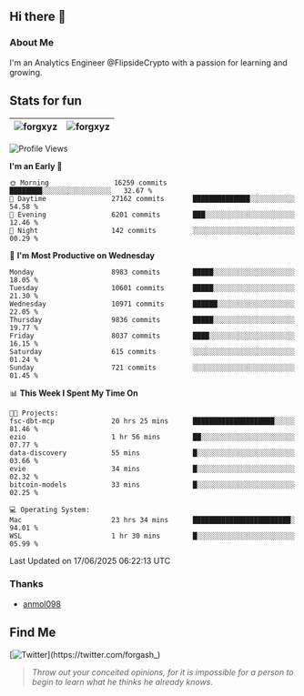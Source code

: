 ## Hi there 👋

### About Me

I'm an Analytics Engineer @FlipsideCrypto with a passion for learning and growing.
  
## Stats for fun

| <img align="center" src="https://github-readme-streak-stats.herokuapp.com/?user=forgxyz&theme=tokyonight" alt="forgxyz" /> | <img align="center" src="https://github-readme-stats.vercel.app/api?username=forgxyz&theme=tokyonight&show_icons=true" alt="forgxyz" /> |
| ------------- |------------- |


<!--START_SECTION:waka-->
![Profile Views](http://img.shields.io/badge/Profile%20Views-5-blue)

**I'm an Early 🐤** 

```text
🌞 Morning                16259 commits       ████████░░░░░░░░░░░░░░░░░   32.67 % 
🌆 Daytime                27162 commits       ██████████████░░░░░░░░░░░   54.58 % 
🌃 Evening                6201 commits        ███░░░░░░░░░░░░░░░░░░░░░░   12.46 % 
🌙 Night                  142 commits         ░░░░░░░░░░░░░░░░░░░░░░░░░   00.29 % 
```
📅 **I'm Most Productive on Wednesday** 

```text
Monday                   8983 commits        █████░░░░░░░░░░░░░░░░░░░░   18.05 % 
Tuesday                  10601 commits       █████░░░░░░░░░░░░░░░░░░░░   21.30 % 
Wednesday                10971 commits       ██████░░░░░░░░░░░░░░░░░░░   22.05 % 
Thursday                 9836 commits        █████░░░░░░░░░░░░░░░░░░░░   19.77 % 
Friday                   8037 commits        ████░░░░░░░░░░░░░░░░░░░░░   16.15 % 
Saturday                 615 commits         ░░░░░░░░░░░░░░░░░░░░░░░░░   01.24 % 
Sunday                   721 commits         ░░░░░░░░░░░░░░░░░░░░░░░░░   01.45 % 
```


📊 **This Week I Spent My Time On** 

```text
🐱‍💻 Projects: 
fsc-dbt-mcp              20 hrs 25 mins      ████████████████████░░░░░   81.46 % 
ezio                     1 hr 56 mins        ██░░░░░░░░░░░░░░░░░░░░░░░   07.77 % 
data-discovery           55 mins             █░░░░░░░░░░░░░░░░░░░░░░░░   03.66 % 
evie                     34 mins             █░░░░░░░░░░░░░░░░░░░░░░░░   02.32 % 
bitcoin-models           33 mins             █░░░░░░░░░░░░░░░░░░░░░░░░   02.25 % 

💻 Operating System: 
Mac                      23 hrs 34 mins      ████████████████████████░   94.01 % 
WSL                      1 hr 30 mins        █░░░░░░░░░░░░░░░░░░░░░░░░   05.99 % 
```


 Last Updated on 17/06/2025 06:22:13 UTC
<!--END_SECTION:waka-->

### Thanks
 - [anmol098](https://github.com/anmol098/waka-readme-stats/)
  
## Find Me
[![Twitter](https://img.shields.io/twitter/url/https/twitter.com/forgash_.svg?style=social&label=Follow%20%40forgash_)](https://twitter.com/forgash_)


> *Throw out your conceited opinions, for it is impossible for a person to begin to learn what he thinks he already knows.* 
